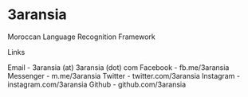 # 3aransia

Moroccan Language Recognition Framework 

Links 

Email - 3aransia (at) 3aransia (dot) com
Facebook - fb.me/3aransia
Messenger - m.me/3aransia
Twitter - twitter.com/3aransia
Instagram - instagram.com/3aransia
Github - github.com/3aransia
